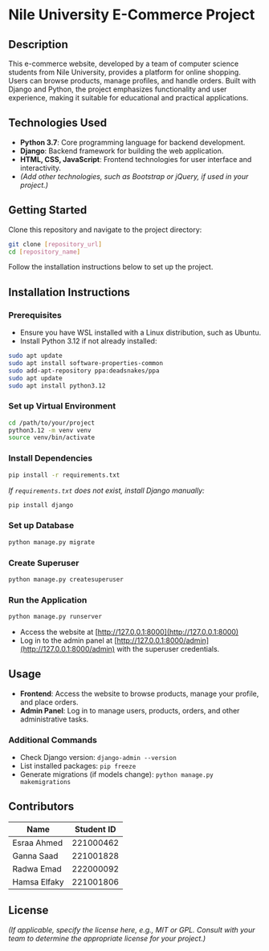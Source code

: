 # Nile University E-Commerce Project

## Description

This e-commerce website, developed by a team of computer science students from Nile University, provides a platform for online shopping. Users can browse products, manage profiles, and handle orders. Built with Django and Python, the project emphasizes functionality and user experience, making it suitable for educational and practical applications.

## Technologies Used

- **Python 3.7**: Core programming language for backend development.
- **Django**: Backend framework for building the web application.
- **HTML, CSS, JavaScript**: Frontend technologies for user interface and interactivity.
- *(Add other technologies, such as Bootstrap or jQuery, if used in your project.)*

## Getting Started

Clone this repository and navigate to the project directory:

```bash
git clone [repository_url]
cd [repository_name]
```

Follow the installation instructions below to set up the project.

## Installation Instructions

### Prerequisites

- Ensure you have WSL installed with a Linux distribution, such as Ubuntu.
- Install Python 3.12 if not already installed:

```bash
sudo apt update
sudo apt install software-properties-common
sudo add-apt-repository ppa:deadsnakes/ppa
sudo apt update
sudo apt install python3.12
```

### Set up Virtual Environment

```bash
cd /path/to/your/project
python3.12 -m venv venv
source venv/bin/activate
```

### Install Dependencies

```bash
pip install -r requirements.txt
```
*If `requirements.txt` does not exist, install Django manually:*

```bash
pip install django
```

### Set up Database

```bash
python manage.py migrate
```

### Create Superuser

```bash
python manage.py createsuperuser
```

### Run the Application

```bash
python manage.py runserver
```

- Access the website at [http://127.0.0.1:8000](http://127.0.0.1:8000)
- Log in to the admin panel at [http://127.0.0.1:8000/admin](http://127.0.0.1:8000/admin) with the superuser credentials.

## Usage

- **Frontend**: Access the website to browse products, manage your profile, and place orders.
- **Admin Panel**: Log in to manage users, products, orders, and other administrative tasks.

### Additional Commands

- Check Django version: `django-admin --version`
- List installed packages: `pip freeze`
- Generate migrations (if models change): `python manage.py makemigrations`

## Contributors

| Name         | Student ID  |
|--------------|-------------|
| Esraa Ahmed  | 221000462   |
| Ganna Saad   | 221001828   |
| Radwa Emad   | 222000092   |
| Hamsa Elfaky | 221001806   |

## License

*(If applicable, specify the license here, e.g., MIT or GPL. Consult with your team to determine the appropriate license for your project.)*
